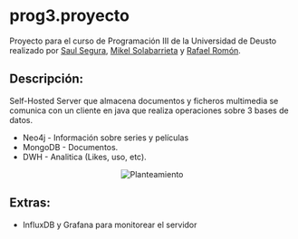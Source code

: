 # prog3.proyecto
Proyecto para el curso de Programación III de la Universidad de Deusto realizado por [Saul Segura](https://github.com/luasaul), [Mikel Solabarrieta](https://github.com/mikelsr) y [Rafael Romón](https://github.com/rafaelromon). 

## Descripción:
Self-Hosted Server que almacena documentos y ficheros multimedia se comunica con un cliente en java que realiza operaciones sobre 3 bases de datos.

* Neo4j - Información sobre series y películas
* MongoDB - Documentos.
* DWH - Analitica (Likes, uso, etc).

<p align="center">
  <img src="https://github.com/Ninia/prog3.proyecto/blob/master/web/planteamiento.png" alt="Planteamiento"/>
</p>

## Extras:
* InfluxDB y Grafana para monitorear el servidor
